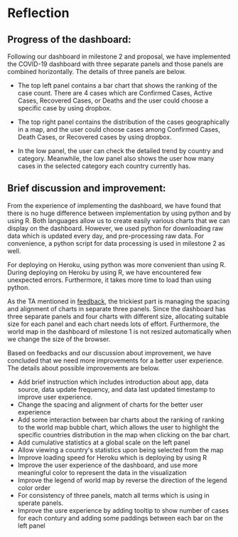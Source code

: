 # Reflection

## Progress of the dashboard:

Following our dashboard in milestone 2 and proposal, we have implemented the COVID-19 dashboard with three separate panels and those panels are combined horizontally. The details of three panels are below.

- The top left panel contains a bar chart that shows the ranking of the case count. There are 4 cases which are Confirmed Cases, Active Cases, Recovered Cases, or Deaths and the user could choose a specific case by using dropbox.

- The top right panel contains the distribution of the cases geographically in a map, and the user could choose cases among Confirmed Cases, Death Cases, or Recovered cases by using dropbox.

- In the low panel, the user can check the detailed trend by country and category. Meanwhile, the low panel also shows the user how many cases in the selected category each country currently has.
 

## Brief discussion and improvement:

From the experience of implementing the dashboard, we have found that there is no huge difference between implementation by using python and by using R. Both languages allow us to create easily various charts that we can display on the dashboard. However, we used python for downloading raw data which is updated every day, and pre-processing raw data. For convenience, a python script for data processing is used in milestone 2 as well.   

For deploying on Heroku, using python was more convenient than using R. During deploying on Heroku by using R, we have encountered few unexpected errors. Furthermore, it takes more time to load than using python.

As the TA mentioned in <a href=https://github.com/UBC-MDS/DSCI_532_Group_12/issues/44>feedback</a>, the trickiest part is managing the spacing and alignment of charts in separate three panels. Since the dashboard has three separate panels and four charts with different size, allocating suitable size for each panel and each chart needs lots of effort. Furthermore, the world map in the dashboard of milestone 1 is not resized automatically when we change the size of the browser.
 

Based on feedbacks and our discussion about improvement, we have concluded that we need more improvements for a better user experience. The details about possible improvements are below.

- Add brief instruction which includes introduction about app, data source, data update frequency, and data last updated timestamp to improve user experience.
- Change the spacing and alignment of charts for the better user experience
- Add some interaction between bar charts about the ranking of ranking to the world map bubble chart, which allows the user to highlight the specific countries distribution in the map when clicking on the bar chart.
- Add cumulative statistics at a global scale on the left panel
- Allow viewing a country's statistics upon being selected from the map
- Improve loading speed for Heroku which is deploying by using R
- Improve the user experience of the dashboard, and use more meaningful color to represent the data in the visualization
- Improve the legend of world map by reverse the direction of the legend color order
- For consistency of three panels, match all terms which is using in sperate panels.
- Improve the usre experience by adding tooltip to show number of cases for each contury and adding some paddings between each bar on the left panel

